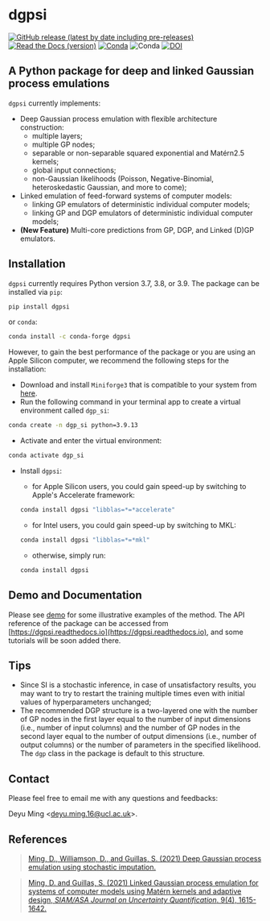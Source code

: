 # dgpsi
[![GitHub release (latest by date including pre-releases)](https://img.shields.io/github/v/release/mingdeyu/DGP?display_name=release&include_prereleases&style=flat-square)](https://github.com/mingdeyu/DGP/releases)
[![Read the Docs (version)](https://img.shields.io/readthedocs/dgpsi/latest?style=flat-square)](https://dgpsi.readthedocs.io)
[![Conda](https://img.shields.io/conda/dn/conda-forge/dgpsi?label=Conda%20Downloads&style=flat-square)](https://anaconda.org/conda-forge/dgpsi)
![Conda](https://img.shields.io/conda/pn/conda-forge/dgpsi?color=orange&style=flat-square)
[![DOI](https://img.shields.io/badge/DOI-10.1137%2F20M1323771-informational?style=flat-square)](https://epubs.siam.org/doi/abs/10.1137/20M1323771)

## A Python package for deep and linked Gaussian process emulations
`dgpsi` currently implements:

* Deep Gaussian process emulation with flexible architecture construction: 
    - multiple layers;
    - multiple GP nodes;
    - separable or non-separable squared exponential and Mat&eacute;rn2.5 kernels;
    - global input connections;
    - non-Gaussian likelihoods (Poisson, Negative-Binomial, heteroskedastic Gaussian, and more to come);
* Linked emulation of feed-forward systems of computer models:
    - linking GP emulators of deterministic individual computer models;
    - linking GP and DGP emulators of deterministic individual computer models;
* **(New Feature)** Multi-core predictions from GP, DGP, and Linked (D)GP emulators.

## Installation
`dgpsi` currently requires Python version 3.7, 3.8, or 3.9. The package can be installed via `pip`:

```bash
pip install dgpsi
```

or `conda`:

```bash
conda install -c conda-forge dgpsi
```

However, to gain the best performance of the package or you are using an Apple Silicon computer, we recommend the following steps for the installation:
* Download and install `Miniforge3` that is compatible to your system from [here](https://github.com/conda-forge/miniforge).
* Run the following command in your terminal app to create a virtual environment called `dgp_si`:

```bash
conda create -n dgp_si python=3.9.13 
```

* Activate and enter the virtual environment:

```bash
conda activate dgp_si
```

* Install `dgpsi`:
    - for Apple Silicon users, you could gain speed-up by switching to Apple's Accelerate framework:

    ```bash
    conda install dgpsi "libblas=*=*accelerate"
    ```

    - for Intel users, you could gain speed-up by switching to MKL:

    ```bash
    conda install dgpsi "libblas=*=*mkl"
    ```

    - otherwise, simply run:
    ```bash
    conda install dgpsi
    ```

## Demo and Documentation
Please see [demo](https://github.com/mingdeyu/DGP/tree/master/demo) for some illustrative examples of the method. The API reference 
of the package can be accessed from [https://dgpsi.readthedocs.io](https://dgpsi.readthedocs.io), and some tutorials will be soon added there.

## Tips
* Since SI is a stochastic inference, in case of unsatisfactory results, you may want to try to restart the training multiple times even with initial values of hyperparameters unchanged;
* The recommended DGP structure is a two-layered one with the number of GP nodes in the first layer equal to the number of input dimensions (i.e., number of input columns) and the number of GP nodes in the second layer equal to the number of output dimensions (i.e., number of output columns) or the number of parameters in the specified likelihood. The `dgp` class in the package is default to this structure.

## Contact
Please feel free to email me with any questions and feedbacks: 

Deyu Ming <[deyu.ming.16@ucl.ac.uk](mailto:deyu.ming.16@ucl.ac.uk)>.

## References
> [Ming, D., Williamson, D., and Guillas, S. (2021) Deep Gaussian process emulation using stochastic imputation.](https://arxiv.org/abs/2107.01590)

> [Ming, D. and Guillas, S. (2021) Linked Gaussian process emulation for systems of computer models using Mat&eacute;rn kernels and adaptive design, <i>SIAM/ASA Journal on Uncertainty Quantification</i>. 9(4), 1615-1642.](https://epubs.siam.org/doi/abs/10.1137/20M1323771)
